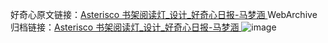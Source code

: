 好奇心原文链接：[Asterisco 书架阅读灯_设计_好奇心日报-马梦涵 ](https://www.qdaily.com/articles/11099.html)
WebArchive归档链接：[Asterisco 书架阅读灯_设计_好奇心日报-马梦涵 ](http://web.archive.org/web/20190623163730/https://www.qdaily.com/articles/11099.html)
![image](http://ww3.sinaimg.cn/large/007d5XDply1g3wcqtpra4j30u02z94d6)
